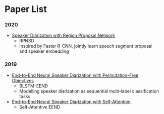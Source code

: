 

# Paper List



### 2020 

- [Speaker Diarization with Region Proposal Network](https://ieeexplore.ieee.org/document/9053760)
  - RPNSD
  -  Inspired by Faster R-CNN, jointly learn speech segment proposal and speaker embedding



### 2019

- [End-to-End Neural Speaker Diarization with Permutation-Free Objectives](https://www.isca-speech.org/archive/interspeech_2019/fujita19_interspeech.html) 
  - BLSTM-EEND
  - Modelling speaker diarization as sequential multi-label classification tasks
- [End-to-End Neural Speaker Diarization with Self-Attention](https://ieeexplore.ieee.org/abstract/document/9003959)
  - Self-Attentive EEND










